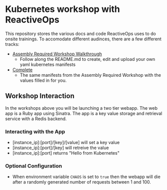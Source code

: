 # Kubernetes workshop with ReactiveOps

This repository stores the various docs and code ReactiveOps uses to do onsite trainings. To accomodate different audinces, there are a few different tracks:

* [Assembly Required Workshop Walkthrough](assembly_required/README.md)
  * Follow along the README.md to create, edit and upload your own yaml kubernetes manifests
* [Complete](complete)
  * The same manifests from the Assembly Required Workshop with the values filled in for you. 

## Workshop Interaction

In the workshops above you will be launching a two tier webapp. The web app is a Ruby app using Sinatra. The app is a key value storage and retrieval service with a Redis backend.

### Interacting with the App
* [instance_ip]:[port]/[key]/[value] will set a key value
* [instance_ip]:[port]/[key] will retreive the value
* [instance_ip]:[port] returns "Hello from Kubernetes"

### Optional Configuration
* When environment variable `CHAOS` is set to `true` then the webapp will die after a randomly generated number of requests between 1 and 100.
